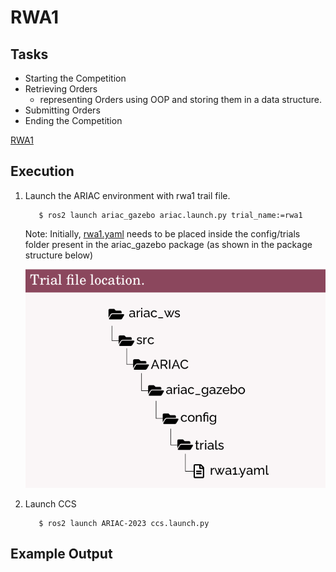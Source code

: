 # RWA1

## Tasks 
- Starting the Competition
- Retrieving Orders
    - representing Orders using OOP and storing them in a data structure.
- Submitting Orders
- Ending the Competition

[RWA1](RWA1/RWA1_ENPM663_SPRING2023.pdf)

## Execution

1. Launch the ARIAC environment with rwa1 trail file.

    ```
       $ ros2 launch ariac_gazebo ariac.launch.py trial_name:=rwa1
    ```

    Note: Initially, [rwa1.yaml](RWA1/rwa1.yaml) needs to be placed inside the config/trials folder present in the ariac_gazebo package (as shown in the package structure below)

    ![Fig. 1 - Trial File Location](RWA1/Fig1.png)


3. Launch CCS

    ```
       $ ros2 launch ARIAC-2023 ccs.launch.py
    ```

## Example Output
